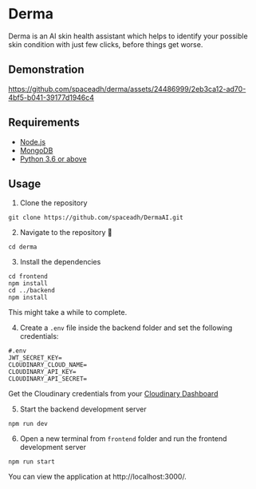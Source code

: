 # Derma
Derma is an AI skin health assistant which helps to identify your possible skin condition with just few clicks, before things get worse.

## Demonstration

https://github.com/spaceadh/derma/assets/24486999/2eb3ca12-ad70-4bf5-b041-39177d1946c4


## Requirements
- [Node.js](https://nodejs.org/en/)
- [MongoDB](https://www.mongodb.com/try/download/community)
- [Python 3.6 or above](https://www.python.org/downloads/)

## Usage
1. Clone the repository
```
git clone https://github.com/spaceadh/DermaAI.git
```

2. Navigate to the repository :open_file_folder:
```
cd derma
```

3. Install the dependencies
```
cd frontend
npm install
cd ../backend
npm install
```
This might take a while to complete.

4. Create a `.env` file inside the backend folder and set the following credentials:
```
#.env
JWT_SECRET_KEY=
CLOUDINARY_CLOUD_NAME=
CLOUDINARY_API_KEY=
CLOUDINARY_API_SECRET=
```
Get the Cloudinary credentials from your [Cloudinary Dashboard](https://cloudinary.com/console/)

5. Start the backend development server
```
npm run dev
```

6. Open a new terminal from `frontend` folder and run the frontend development server
```
npm run start
```

You can view the application at http://localhost:3000/.
